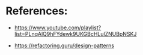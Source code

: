 # References:
* https://www.youtube.com/playlist?list=PLnqAlQ9hFYdewk9UKGBcHLulZNUBpNSKJ

* https://refactoring.guru/design-patterns
